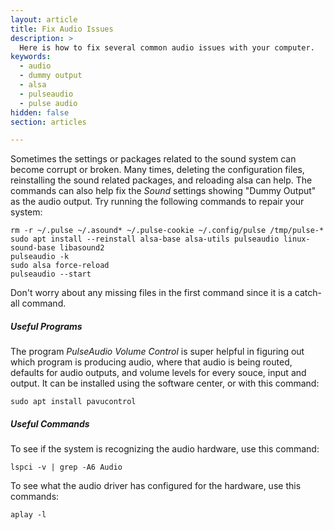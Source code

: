 ```yaml
---
layout: article
title: Fix Audio Issues
description: >
  Here is how to fix several common audio issues with your computer.
keywords:
  - audio
  - dummy output
  - alsa
  - pulseaudio
  - pulse audio
hidden: false
section: articles

---
```


Sometimes the settings or packages related to the sound system can become corrupt or broken. Many times, deleting the configuration files, reinstalling the sound related packages, and reloading alsa can help. The commands can also help fix the _Sound_ settings showing "Dummy Output" as the audio output. Try running the following commands to repair your system:

```
rm -r ~/.pulse ~/.asound* ~/.pulse-cookie ~/.config/pulse /tmp/pulse-*
sudo apt install --reinstall alsa-base alsa-utils pulseaudio linux-sound-base libasound2
pulseaudio -k
sudo alsa force-reload
pulseaudio --start
```

Don't worry about any missing files in the first command since it is a catch-all command.

##### Useful Programs

The program _PulseAudio Volume Control_ is super helpful in figuring out which program is producing audio, where that audio is being routed, defaults for audio outputs, and volume levels for every souce, input and output.  It can be installed using the software center, or with this command:  

`sudo apt install pavucontrol`

##### Useful Commands

To see if the system is recognizing the audio hardware, use this command:

`lspci -v | grep -A6 Audio`

To see what the audio driver has configured for the hardware, use this commands:

`aplay -l`
